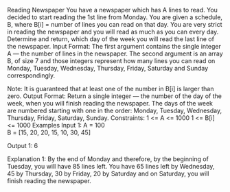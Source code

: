 Reading Newspaper
You have a newspaper which has A lines to read. You decided to start reading the 1st line from Monday. You are given a schedule, B, where B[i] = number of lines you can read on that day. You are very strict in reading the newspaper and you will read as much as you can every day. Determine and return, which day of the week you will read the last line of the newspaper. Input Format:
The first argument contains the single integer A — the number of lines in the newspaper.
The second argument is an array B, of size 7 and those integers represent how many lines you can read on Monday, Tuesday, Wednesday, Thursday, Friday, Saturday and Sunday correspondingly.

Note: It is guaranteed that at least one of the number in B[i] is larger than zero.
Output Format:
Return a single integer — the number of the day of the week, when you will finish reading the newspaper. 
The days of the week are numbered starting with one in the order: Monday, Tuesday, Wednesday, Thursday, Friday, Saturday, Sunday.
Constraints:
1 <= A <= 1000
1 <= B[i] <= 1000
Examples
Input 1:
    A = 100  
    B = [15, 20, 20, 15, 10, 30, 45]

Output 1:
    6

Explanation 1:
    By the end of Monday and therefore, by the beginning of Tuesday, you will have 85 lines left. You have 65 lines left by Wednesday, 45 by Thursday, 30 by Friday, 20 by Saturday and on Saturday, you will finish reading the newspaper.

